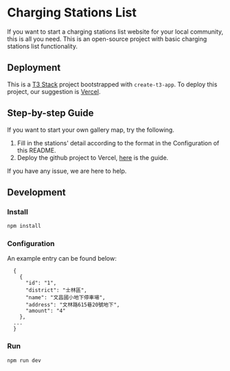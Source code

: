 # Charging Stations List

If you want to start a charging stations list website for your local community, this is all you need. This is an open-source project with basic charging stations list functionality. 

## Deployment

This is a [T3 Stack](https://create.t3.gg/) project bootstrapped with `create-t3-app`. To deploy this project, our suggestion is [Vercel](https://vercel.com/dashboard).

## Step-by-step Guide

If you want to start your own gallery map, try the following.

1. Fill in the stations' detail according to the format in the Configuration of this README.
2. Deploy the github project to Vercel, [here](https://vercel.com/docs/deployments/git/vercel-for-github) is the guide.

If you have any issue, we are here to help.

## Development

### Install

```bash
npm install
```

### Configuration

An example entry can be found below:
```
  {
    {
      "id": "1",
      "district": "士林區",
      "name": "文昌國小地下停車場",
      "address": "文林路615巷20號地下",
      "amount": "4"
    },
  ...
  }
```

### Run

```bash
npm run dev
```

